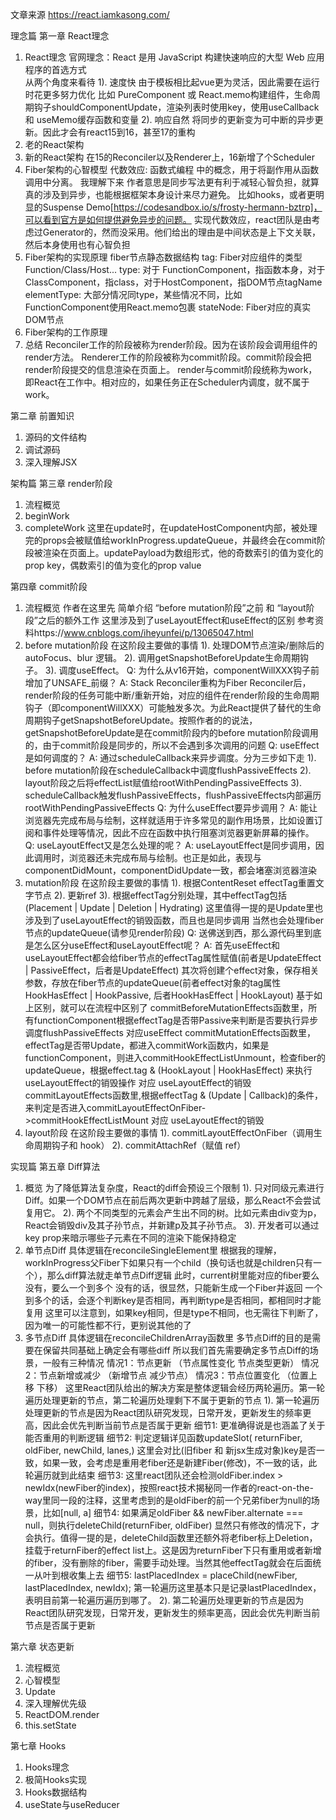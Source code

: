 文章来源 https://react.iamkasong.com/

理念篇
第一章 React理念
1. React理念
官网理念：React 是用 JavaScript 构建快速响应的大型 Web 应用程序的首选方式  
从两个角度来看待
1). 速度快
由于模板相比起vue更为灵活，因此需要在运行时花更多努力优化
比如 PureComponent 或 React.memo构建组件，生命周期钩子shouldComponentUpdate，渲染列表时使用key，使用useCallback 和 useMemo缓存函数和变量
2). 响应自然
将同步的更新变为可中断的异步更新。因此才会有react15到16，甚至17的重构
2. 老的React架构
3. 新的React架构
在15的Reconciler以及Renderer上，16新增了个Scheduler
4. Fiber架构的心智模型
代数效应: 函数式编程 中的概念，用于将副作用从函数调用中分离。
我理解下来 作者意思是同步写法更有利于减轻心智负担，就算真的涉及到异步，也能根据框架本身设计来尽力避免。
比如hooks，或者更明显的Suspense Demo[https://codesandbox.io/s/frosty-hermann-bztrp]，可以看到官方是如何提供避免异步的问题。
实现代数效应，react团队是由考虑过Generator的，然而没采用。他们给出的理由是中间状态是上下文关联，然后本身使用也有心智负担
5. Fiber架构的实现原理
fiber节点静态数据结构
tag: Fiber对应组件的类型 Function/Class/Host...
type: 对于 FunctionComponent，指函数本身，对于ClassComponent，指class，对于HostComponent，指DOM节点tagName
elementType: 大部分情况同type，某些情况不同，比如FunctionComponent使用React.memo包裹
stateNode: Fiber对应的真实DOM节点
6. Fiber架构的工作原理
7. 总结
Reconciler工作的阶段被称为render阶段。因为在该阶段会调用组件的render方法。
Renderer工作的阶段被称为commit阶段。commit阶段会把render阶段提交的信息渲染在页面上。
render与commit阶段统称为work，即React在工作中。相对应的，如果任务正在Scheduler内调度，就不属于work。

第二章 前置知识
1. 源码的文件结构
2. 调试源码
3. 深入理解JSX

架构篇
第三章 render阶段
1. 流程概览
2. beginWork
3. completeWork
这里在update时，在updateHostComponent内部，被处理完的props会被赋值给workInProgress.updateQueue，并最终会在commit阶段被渲染在页面上。updatePayload为数组形式，他的奇数索引的值为变化的prop key，偶数索引的值为变化的prop value

第四章 commit阶段
1. 流程概览
作者在这里先 简单介绍 “before mutation阶段”之前 和 “layout阶段”之后的额外工作
这里涉及到了useLayoutEffect和useEffect的区别
参考资料https://www.cnblogs.com/iheyunfei/p/13065047.html
2. before mutation阶段
在这阶段主要做的事情
1). 处理DOM节点渲染/删除后的 autoFocus、blur 逻辑。
2). 调用getSnapshotBeforeUpdate生命周期钩子。
3). 调度useEffect。
Q: 为什么从v16开始，componentWillXXX钩子前增加了UNSAFE_前缀？
A: Stack Reconciler重构为Fiber Reconciler后，render阶段的任务可能中断/重新开始，对应的组件在render阶段的生命周期钩子（即componentWillXXX）可能触发多次。为此React提供了替代的生命周期钩子getSnapshotBeforeUpdate。按照作者的的说法，getSnapshotBeforeUpdate是在commit阶段内的before mutation阶段调用的，由于commit阶段是同步的，所以不会遇到多次调用的问题
Q: useEffect是如何调度的？
A: 通过scheduleCallback来异步调度。分为三步如下走
1). before mutation阶段在scheduleCallback中调度flushPassiveEffects
2). layout阶段之后将effectList赋值给rootWithPendingPassiveEffects
3). scheduleCallback触发flushPassiveEffects，flushPassiveEffects内部遍历rootWithPendingPassiveEffects
Q: 为什么useEffect要异步调用？
A: 能让浏览器先完成布局与绘制，这样就适用于许多常见的副作用场景，比如设置订阅和事件处理等情况，因此不应在函数中执行阻塞浏览器更新屏幕的操作。
Q: useLayoutEffect又是怎么处理的呢？
A: useLayoutEffect是同步调用，因此调用时，浏览器还未完成布局与绘制。也正是如此，表现与componentDidMount，componentDidUpdate一致，都会堵塞浏览器渲染
3. mutation阶段
在这阶段主要做的事情
1). 根据ContentReset effectTag重置文字节点
2). 更新ref
3). 根据effectTag分别处理，其中effectTag包括(Placement | Update | Deletion | Hydrating)
这里值得一提的是Update里也涉及到了useLayoutEffect的销毁函数，而且也是同步调用
当然也会处理fiber节点的updateQueue(请参见render阶段)
Q: 送佛送到西，那么源代码里到底是怎么区分useEffect和useLayoutEffect呢？
A: 首先useEffect和useLayoutEffect都会给fiber节点的effectTag属性赋值(前者是UpdateEffect | PassiveEffect，后者是UpdateEffect)
其次将创建个effect对象，保存相关参数，存放在fiber节点的updateQueue(前者effect对象的tag属性HookHasEffect | HookPassive, 后者HookHasEffect | HookLayout)
基于如上区别，就可以在流程中区别了
commitBeforeMutationEffects函数里，所有functionComponent根据effectTag是否带Passive来判断是否要执行异步调度flushPassiveEffects 对应useEffect
commitMutationEffects函数里，effectTag是否带Update，都进入commitWork函数内，如果是functionComponent，则进入commitHookEffectListUnmount，检查fiber的updateQueue，根据effect.tag & (HookLayout | HookHasEffect) 来执行useLayoutEffect的销毁操作 对应 useLayoutEffect的销毁
commitLayoutEffects函数里,根据effectTag & (Update | Callback)的条件，来判定是否进入commitLayoutEffectOnFiber->commitHookEffectListMount 对应 useLayoutEffect的销毁
4. layout阶段
在这阶段主要做的事情
1). commitLayoutEffectOnFiber（调用生命周期钩子和 hook）
2). commitAttachRef（赋值 ref）

实现篇
第五章 Diff算法
1. 概览
为了降低算法复杂度，React的diff会预设三个限制
1). 只对同级元素进行Diff。如果一个DOM节点在前后两次更新中跨越了层级，那么React不会尝试复用它。
2). 两个不同类型的元素会产生出不同的树。比如元素由div变为p，React会销毁div及其子孙节点，并新建p及其子孙节点。
3). 开发者可以通过 key prop来暗示哪些子元素在不同的渲染下能保持稳定
2. 单节点Diff
具体逻辑在reconcileSingleElement里
根据我的理解，workInProgress父Fiber下如果只有一个child（换句话也就是children只有一个），那么diff算法就走单节点Diff逻辑
此时，current树里能对应的fiber要么没有，要么一个到多个
没有的话，很显然，只能新生成一个Fiber并返回
一个到多个的话，会逐个判断key是否相同，再判断type是否相同，都相同时才能复用
这里可以注意到，如果key相同，但是type不相同，也无需往下判断了，因为唯一的可能性都不行，更别说其他的了
3. 多节点Diff
具体逻辑在reconcileChildrenArray函数里
多节点Diff的目的是需要在保留共同基础上确定会有哪些diff
所以我们首先需要确定多节点Diff的场景，一般有三种情况
情况1：节点更新 （节点属性变化 节点类型更新）
情况2：节点新增或减少 （新增节点 减少节点）
情况3：节点位置变化 （位置上移 下移）
这里React团队给出的解决方案是整体逻辑会经历两轮遍历。第一轮遍历处理更新的节点，第二轮遍历处理剩下不属于更新的节点
1). 第一轮遍历处理更新的节点是因为React团队研究发现，日常开发，更新发生的频率更高，因此会优先判断当前节点是否属于更新
细节1: 更准确得说是也涵盖了关于能否重用的判断逻辑
细节2: 判定逻辑详见函数updateSlot( returnFiber, oldFiber, newChild, lanes,)
这里会对比(旧fiber 和 新jsx生成对象)key是否一致，如果一致，会考虑是重用老fiber还是新建Fiber(修改)，不一致的话，此轮遍历就到此结束
细节3: 这里react团队还会检测oldFiber.index > newIdx(newFiber的index)，按照react技术揭秘同一作者的react-on-the-way里同一段的注释，这里考虑到的是oldFiber的前一个兄弟fiber为null的场景，比如[null, a]
细节4: 如果满足oldFiber && newFiber.alternate === null，则执行deleteChild(returnFiber, oldFiber)
显然只有修改的情况下，才会执行。值得一提的是，deleteChild函数里还额外将老fiber标上Deletion，挂载于returnFiber的effect list上。这是因为returnFiber下只有重用或者新增的fiber，没有删除的fiber，需要手动处理。当然其他effectTag就会在后面统一从叶到根收集上去
细节5: lastPlacedIndex = placeChild(newFiber, lastPlacedIndex, newIdx);
第一轮遍历这里基本只是记录lastPlacedIndex，表明目前第一轮遍历遍历到哪了。
2). 第二轮遍历处理更新的节点是因为React团队研究发现，日常开发，更新发生的频率更高，因此会优先判断当前节点是否属于更新


第六章 状态更新
1. 流程概览
2. 心智模型
3. Update
4. 深入理解优先级
5. ReactDOM.render
6. this.setState

第七章 Hooks
1. Hooks理念
2. 极简Hooks实现
3. Hooks数据结构
4. useState与useReducer
